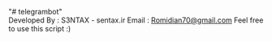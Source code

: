 "# telegrambot" <br>
Developed By : S3NTAX - sentax.ir
Email : Romidian70@gmail.com
Feel free to use this script :)
